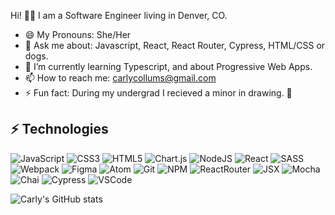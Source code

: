 Hi! 👋🏻
I am a Software Engineer living in Denver, CO.

- 😄 My Pronouns: She/Her
- 💬 Ask me about: Javascript, React, React Router, Cypress, HTML/CSS or dogs.
- 🌱 I’m currently learning Typescript, and about Progressive Web Apps.
- 📫 How to reach me: carlycollums@gmail.com
- ⚡ Fun fact: During my undergrad I recieved a minor in drawing. 🎨

## ⚡️ Technologies 

![JavaScript](https://img.shields.io/badge/javascript-%23323330.svg?style=for-the-badge&logo=javascript&logoColor=%23F7DF1E)
![CSS3](https://img.shields.io/badge/css3-%231572B6.svg?style=for-the-badge&logo=css3&logoColor=white)
![HTML5](https://img.shields.io/badge/html5-%23E34F26.svg?style=for-the-badge&logo=html5&logoColor=white)
![Chart.js](https://img.shields.io/badge/chart.js-F5788D.svg?style=for-the-badge&logo=chart.js&logoColor=white)
![NodeJS](https://img.shields.io/badge/node.js-6DA55F?style=for-the-badge&logo=node.js&logoColor=white)
![React](https://img.shields.io/badge/react-%2320232a.svg?style=for-the-badge&logo=react&logoColor=%2361DAFB)
![SASS](https://img.shields.io/badge/SASS-hotpink.svg?style=for-the-badge&logo=SASS&logoColor=white)
![Webpack](https://img.shields.io/badge/webpack-%238DD6F9.svg?style=for-the-badge&logo=webpack&logoColor=black)
![Figma](https://img.shields.io/badge/figma-%23F24E1E.svg?style=for-the-badge&logo=figma&logoColor=white)
![Atom](https://img.shields.io/badge/Atom-%2366595C.svg?style=for-the-badge&logo=atom&logoColor=white)
![Git](https://img.shields.io/badge/git-%23F05033.svg?style=for-the-badge&logo=git&logoColor=white)
![NPM](https://img.shields.io/badge/NPM-%23000000.svg?style=for-the-badge&logo=npm&logoColor=white)
![ReactRouter](https://img.shields.io/badge/-React%20Router-211f20?logo=react-router&logoColor=61DAFB&style=for-the-badge)
![JSX](https://img.shields.io/badge/-jsx-302f2f?logo=javascript&logoColor=9428cb&style=for-the-badge)
![Mocha](https://img.shields.io/badge/-mocha-8D6748?logo=mocha&logoColor=white&style=for-the-badge)
![Chai](https://img.shields.io/badge/-chai-F7EFDF?logo=chai&logoColor=A30701&style=for-the-badge)
![Cypress](https://img.shields.io/badge/-cypress-black?logo=cypress&logoColor=white&style=for-the-badge)
![VSCode](https://img.shields.io/badge/-VSCode-2C2C32?logo=visual-studio-code&logoColor=007ACC&style=for-the-badge)


![Carly's GitHub stats](https://github-readme-stats.vercel.app/api?username=ccollums&show_icons=true&theme=nightowl)
